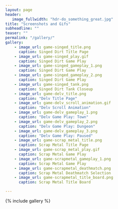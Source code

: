 ```yaml
---
layout: page
header:
   image_fullwidth: "hdr-do_something_great.jpg"
title: "Screenshots and Gifs"
subheadline: ""
teaser: ""
permalink: "/gallery/"
gallery:
    - image_url: game-singed_title.png
      caption: Singed Dirt Title Page
    - image_url: game-singed_play.gif
      caption: Singed Dirt Game Play
    - image_url: game-singed_gameplay_1.png
      caption: Singed Dirt Game Play
    - image_url: game-singed_gameplay_2.png
      caption: Singed Dirt Game Play
    - image_url: game-singed_tank.png
      caption: Singed Dirt Tank Closeup
    - image_url: game-delv_title.png
      caption: "Delv Title Page"
    - image_url: game-delv_scroll_animation.gif
      caption: "Delv Scroll Animation"
    - image_url: game-delv_gameplay_1.png
      caption: "Delv Game Play: Town"
    - image_url: game-delv_gameplay_2.png
      caption: "Delv Game Play: Dungeon"
    - image_url: game-delv_gameplay_3.png
      caption: "Delv Game Play: Paused"
    - image_url: game-scrap_metal_title.png
      caption: Scrap Metal Title Page
    - image_url: game-scrap_metal_play.gif
      caption: Scrap Metal Game Play
    - image_url: game-scrapmetal_gameplay_1.png
      caption: Scrap Metal Game Play
    - image_url: game-scrapmetal_deathmatch.png
      caption: Scrap Metal Deathmatch Selection
    - image_url: game-scrapmetal_title_board.png
      caption: Scrap Metal Title Board

---
```


{% include gallery %}
